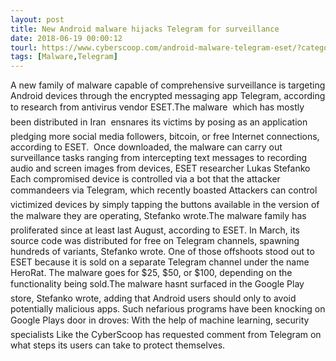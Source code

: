 ```yaml
---
layout: post
title: New Android malware hijacks Telegram for surveillance
date: 2018-06-19 00:00:12
tourl: https://www.cyberscoop.com/android-malware-telegram-eset/?category_news=technology
tags: [Malware,Telegram]
---
```

A new family of malware capable of comprehensive surveillance is targeting Android devices through the encrypted messaging app Telegram, according to research from antivirus vendor ESET.The malware  which has mostly been distributed in Iran  ensnares its victims by posing as an application pledging more social media followers, bitcoin, or free Internet connections, according to ESET.  Once downloaded, the malware can carry out surveillance tasks ranging from intercepting text messages to recording audio and screen images from devices, ESET researcher Lukas Stefanko Each compromised device is controlled via a bot that the attacker commandeers via Telegram, which recently boasted Attackers can control victimized devices by simply tapping the buttons available in the version of the malware they are operating, Stefanko wrote.The malware family has proliferated since at least last August, according to ESET. In March, its source code was distributed for free on Telegram channels, spawning hundreds of variants, Stefanko wrote. One of those offshoots stood out to ESET because it is sold on a separate Telegram channel under the name HeroRat. The malware goes for $25, $50, or $100, depending on the functionality being sold.The malware hasnt surfaced in the Google Play store, Stefanko wrote, adding that Android users should only to avoid potentially malicious apps. Such nefarious programs have been knocking on Google Plays door in droves: With the help of machine learning, security specialists Like the CyberScoop has requested comment from Telegram on what steps its users can take to protect themselves.